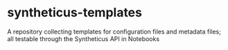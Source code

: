 # syntheticus-templates
A repository collecting templates for configuration files and metadata files; all testable through the Syntheticus API in Notebooks
